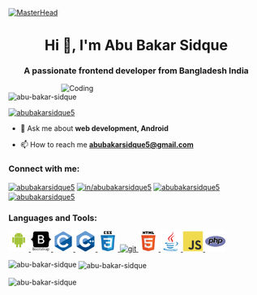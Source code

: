 [![MasterHead](https://i.pinimg.com/originals/87/f3/f1/87f3f1425b217691da645e97dbb50d55.gif)](https://Abu-Bakar-Sidque.io)
<h1 align="center">Hi 👋, I'm Abu Bakar Sidque</h1>
<h3 align="center">A passionate frontend developer from Bangladesh India</h3>
<img align="right" alt="Coding" width="400" src="https://i.pinimg.com/originals/81/17/8b/81178b47a8598f0c81c4799f2cdd4057.gif">

<p align="left"> <img src="https://komarev.com/ghpvc/?username=abu-bakar-sidque&label=Profile%20views&color=0e75b6&style=flat" alt="abu-bakar-sidque" /> </p>

<p align="left"> <a href="https://twitter.com/abubakarsidque5" target="blank"><img src="https://img.shields.io/twitter/follow/abubakarsidque5?logo=twitter&style=for-the-badge" alt="abubakarsidque5" /></a> </p>

- 💬 Ask me about **web development, Android**

- 📫 How to reach me **abubakarsidque5@gmail.com**

<h3 align="left">Connect with me:</h3>
<p align="left">
<a href="https://twitter.com/abubakarsidque5" target="blank"><img align="center" src="https://raw.githubusercontent.com/rahuldkjain/github-profile-readme-generator/master/src/images/icons/Social/twitter.svg" alt="abubakarsidque5" height="30" width="40" /></a>
<a href="https://www.linkedin.com/in/abubakarsidque5/" target="blank"><img align="center" src="https://raw.githubusercontent.com/rahuldkjain/github-profile-readme-generator/master/src/images/icons/Social/linked-in-alt.svg" alt="in/abubakarsidque5" height="30" width="40" /></a>
<a href="https://fb.com/abubakarsidque5" target="blank"><img align="center" src="https://raw.githubusercontent.com/rahuldkjain/github-profile-readme-generator/master/src/images/icons/Social/facebook.svg" alt="abubakarsidque5" height="30" width="40" /></a>
<a href="https://instagram.com/abubakarsidque5" target="blank"><img align="center" src="https://raw.githubusercontent.com/rahuldkjain/github-profile-readme-generator/master/src/images/icons/Social/instagram.svg" alt="abubakarsidque5" height="30" width="40" /></a>
</p>

<h3 align="left">Languages and Tools:</h3>
<p align="left"> <a href="https://developer.android.com" target="_blank" rel="noreferrer"> <img src="https://raw.githubusercontent.com/devicons/devicon/master/icons/android/android-original-wordmark.svg" alt="android" width="40" height="40"/> </a> <a href="https://getbootstrap.com" target="_blank" rel="noreferrer"> <img src="https://raw.githubusercontent.com/devicons/devicon/master/icons/bootstrap/bootstrap-plain-wordmark.svg" alt="bootstrap" width="40" height="40"/> </a> <a href="https://www.cprogramming.com/" target="_blank" rel="noreferrer"> <img src="https://raw.githubusercontent.com/devicons/devicon/master/icons/c/c-original.svg" alt="c" width="40" height="40"/> </a> <a href="https://www.w3schools.com/cpp/" target="_blank" rel="noreferrer"> <img src="https://raw.githubusercontent.com/devicons/devicon/master/icons/cplusplus/cplusplus-original.svg" alt="cplusplus" width="40" height="40"/> </a> <a href="https://www.w3schools.com/css/" target="_blank" rel="noreferrer"> <img src="https://raw.githubusercontent.com/devicons/devicon/master/icons/css3/css3-original-wordmark.svg" alt="css3" width="40" height="40"/> </a> <a href="https://git-scm.com/" target="_blank" rel="noreferrer"> <img src="https://www.vectorlogo.zone/logos/git-scm/git-scm-icon.svg" alt="git" width="40" height="40"/> </a> <a href="https://www.w3.org/html/" target="_blank" rel="noreferrer"> <img src="https://raw.githubusercontent.com/devicons/devicon/master/icons/html5/html5-original-wordmark.svg" alt="html5" width="40" height="40"/> </a> <a href="https://www.java.com" target="_blank" rel="noreferrer"> <img src="https://raw.githubusercontent.com/devicons/devicon/master/icons/java/java-original.svg" alt="java" width="40" height="40"/> </a> <a href="https://developer.mozilla.org/en-US/docs/Web/JavaScript" target="_blank" rel="noreferrer"> <img src="https://raw.githubusercontent.com/devicons/devicon/master/icons/javascript/javascript-original.svg" alt="javascript" width="40" height="40"/> </a> <a href="https://www.php.net" target="_blank" rel="noreferrer"> <img src="https://raw.githubusercontent.com/devicons/devicon/master/icons/php/php-original.svg" alt="php" width="40" height="40"/> </a> </p>

<p><img align="left" src="https://github-readme-stats.vercel.app/api/top-langs?username=abu-bakar-sidque&show_icons=true&locale=en&layout=compact" alt="abu-bakar-sidque" /></p>

<p>&nbsp;<img align="center" src="https://github-readme-stats.vercel.app/api?username=abu-bakar-sidque&show_icons=true&locale=en" alt="abu-bakar-sidque" /></p>

<p><img align="center" src="https://github-readme-streak-stats.herokuapp.com/?user=abu-bakar-sidque&" alt="abu-bakar-sidque" /></p>
